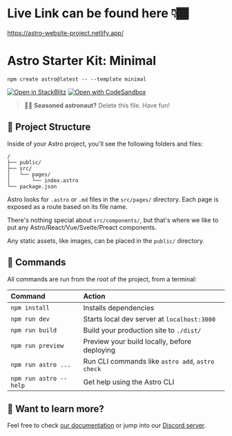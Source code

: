 # Live Link can be found here 👇🏾

https://astro-website-project.netlify.app/

# Astro Starter Kit: Minimal

```
npm create astro@latest -- --template minimal
```

[![Open in StackBlitz](https://developer.stackblitz.com/img/open_in_stackblitz.svg)](https://stackblitz.com/github/withastro/astro/tree/latest/examples/minimal)
[![Open with CodeSandbox](https://assets.codesandbox.io/github/button-edit-lime.svg)](https://codesandbox.io/s/github/withastro/astro/tree/latest/examples/minimal)

> 🧑‍🚀 **Seasoned astronaut?** Delete this file. Have fun!

## 🚀 Project Structure

Inside of your Astro project, you'll see the following folders and files:

```
/
├── public/
├── src/
│   └── pages/
│       └── index.astro
└── package.json
```

Astro looks for `.astro` or `.md` files in the `src/pages/` directory. Each page is exposed as a route based on its file name.

There's nothing special about `src/components/`, but that's where we like to put any Astro/React/Vue/Svelte/Preact components.

Any static assets, like images, can be placed in the `public/` directory.

## 🧞 Commands

All commands are run from the root of the project, from a terminal:

| Command                | Action                                           |
| :--------------------- | :----------------------------------------------- |
| `npm install`          | Installs dependencies                            |
| `npm run dev`          | Starts local dev server at `localhost:3000`      |
| `npm run build`        | Build your production site to `./dist/`          |
| `npm run preview`      | Preview your build locally, before deploying     |
| `npm run astro ...`    | Run CLI commands like `astro add`, `astro check` |
| `npm run astro --help` | Get help using the Astro CLI                     |

## 👀 Want to learn more?

Feel free to check [our documentation](https://docs.astro.build) or jump into our [Discord server](https://astro.build/chat).
